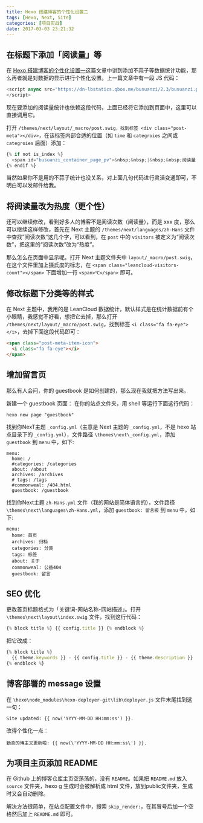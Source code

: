 ```yaml
---
title: Hexo 搭建博客的个性化设置二
tags: [Hexo, Next, Site]
categories: [项目实战]
date: 2017-03-03 23:21:32
---
```


## 在标题下添加「阅读量」等

在 [Hexo 搭建博客的个性化设置一](http://www.dingxuewen.com/article/Hexo%E6%90%AD%E5%BB%BA%E5%8D%9A%E5%AE%A2%E7%9A%84%E4%B8%AA%E6%80%A7%E5%8C%96%E8%AE%BE%E7%BD%AE%E4%B8%80/)这篇文章中讲到添加不蒜子等数据统计功能，那么再者就是对数据的显示进行个性化设置。上一篇文章中有一段 JS 代码：

```js
<script async src="https://dn-lbstatics.qbox.me/busuanzi/2.3/busuanzi.pure.mini.js">
</script>
```

<!-- more -->

现在要添加的阅读量统计也依赖这段代码，上面已经将它添加到页面中，这里可以直接调用它。

打开 `/themes/next/layout/_macro/post.swig，找到标签 <div class="post-meta"></div>`，在该标签内部合适的位置（如 `time` 和 `categroies` 之间或 `categroies` 后面）添加：

```js
{% if not is_index %}
  <span id="busuanzi_container_page_pv">&nbsp;&nbsp;|&nbsp;&nbsp;阅读量 <span id="busuanzi_value_page_pv"></span> 次</span>
{% endif %}
```

当然如果你不是用的不蒜子统计也没关系，对上面几句代码进行灵活变通即可，不明白可以发邮件给我。


## 将阅读量改为热度（更个性）

还可以继续修改，看到好多人的博客不是阅读次数（阅读量），而是 xxx 度，那么可以继续这样修改，首先在 Next 主题的 `/themes/next/languages/zh-Hans` 文件中查找”阅读次数“这几个字，可以看到，在 `post` 中的 `visitors` 被定义为“阅读次数”，把这里的“阅读次数”改为“热度”。

那么怎么在页面中显示呢。打开 Next 主题文件夹中 `layout/_macro/post.swig`，在这个文件里加上摄氏度的标志，在 `<span class="leancloud-visitors-count"></span>` 下面增加一行 `<span>℃</span>` 即可。


## 修改标题下分类等的样式

在 Next 主题中，我用的是 LeanCloud 数据统计，默认样式是在统计数据前有个小眼睛，我感觉不好看，想把它去掉，那么打开 `/themes/next/layout/_macro/post.swig`，找到标签 `<i class="fa fa-eye"></i>`，去掉下面这段代码即可：

```html
<span class="post-meta-item-icon">
  <i class="fa fa-eye"></i>
</span>
```


## 增加留言页

那么有人会问，你的 guestbook 是如何创建的，那么现在我就把方法写出来。

新建一个 guestbook 页面：
在你的站点文件夹，用 shell 等运行下面这行代码：

```
hexo new page "guestbook"
```

找到你NexT主题 `_config.yml`（主意是 Next 主题的 `_config.yml`，不是 hexo 站点目录下的 `_config.yml`），文件路径 `\themes\next\_config.yml`，添加 `guestbook` 到 `menu` 中，如下:

```
menu:
  home: /
  #categories: /categories
  about: /about
  archives: /archives
  # tags: /tags
  #commonweal: /404.html
  guestbook: /guestbook
```

找到你Next主题 `zh-Hans.yml` 文件（我的网站是简体语言的），文件路径 `\themes\next\languages\zh-Hans.yml`，添加 `guestbook: 留言板` 到 `menu` 中，如下:

```
menu:
  home: 首页
  archives: 归档
  categories: 分类
  tags: 标签
  about: 关于
  commonweal: 公益404
  guestbook: 留言
```


## SEO 优化

更改首页标题格式为「关键词-网站名称-网站描述」。打开 `\themes\next\layout\index.swig` 文件，找到这行代码：

```js
{% block title %} {{ config.title }} {% endblock %}
```

把它改成：

```js
{% block title %}
  {{ theme.keywords }} - {{ config.title }} - {{ theme.description }}
{% endblock %}
```


## 博客部署的 message 设置

在 `\hexo\node_modules\hexo-deployer-git\lib\deployer.js` 文件末尾找到这一句：

```
Site updated: {{ now('YYYY-MM-DD HH:mm:ss') }}.
```

改得个性化一点：

```
勤奋的博主又更新啦: {{ now(\'YYYY-MM-DD HH:mm:ss\') }}.
```


## 为项目主页添加 README

在 Github 上的博客仓库主页空荡荡的，没有 `README`。如果把 `README.md` 放入 `source` 文件夹，hexo g 生成时会被解析成 html 文件，放到public文件夹，生成时又会自动删除。

解决方法很简单，在站点配置文件中，搜索 `skip_render:`，在其冒号后加一个空格然后加上 `README.md` 即可。

